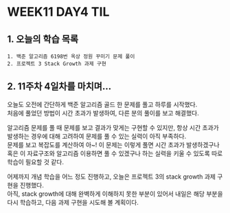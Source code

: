# WEEK11 DAY4 TIL

## 1. 오늘의 학습 목록
```
1. 백준 알고리즘 6198번 옥상 정원 꾸미기 문제 풀이
2. 프로젝트 3 Stack Growth 과제 구현
```

## 2. 11주차 4일차를 마치며...
오늘도 오전에 간단하게 백준 알고리즘 골드 한 문제를 풀고 하루를 시작했다.  
처음에 풀었던 방법이 시간 초과가 발생하여, 다른 분의 풀이를 보고 해결했다.

알고리즘 문제를 풀 때 문제를 보고 결과가 맞게는 구현할 수 있지만, 항상 시간 초과가 발생하는 경우에 대해 고려하여 문제를 풀 수 있는 실력이 아직 부족하다.  
문제를 보고 복잡도를 계산하여 아~! 이 문제는 이렇게 풀면 시간 초과가 발생하겠구나 혹은 이 자료구조와 알고리즘 이용하면 풀 수 있겠구나 하는 실력을 키울 수 있도록 따로 학습이 필요할 것 같다.

어제까지 개념 학습을 어느 정도 진행하고, 오늘은 프로젝트 3의 stack growth 과제 구현을 진행했다.  
아직, stack growth에 대해 완벽하게 이해하지 못한 부분이 있어서 내일은 해당 부분을 다시 학습하고, 다음 과제 구현을 시도해 볼 계획이다.